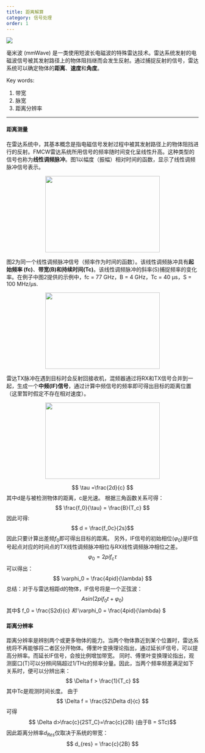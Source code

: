 ```yaml
---
title: 距离解算
category: 信号处理
order: 1
---
```

<img src="{{site.url}}/images/bg1.png"/>

毫米波 (mmWave) 是一类使用短波长电磁波的特殊雷达技术。雷达系统发射的电磁波信号被其发射路径上的物体阻挡继而会发生反射。通过捕捉反射的信号，雷达系统可以确定物体的**距离**、**速度**和**角度**。

Key words:

1. 带宽
2. 脉宽
3. 距离分辨率

- - -
#### 距离测量
在雷达系统中，其基本概念是指电磁信号发射过程中被其发射路径上的物体阻挡进行的反射。FMCW雷达系统所用信号的频率随时间变化呈线性升高。这种类型的信号也称为**线性调频脉冲**。图1以幅度（振幅）相对时间的函数，显示了线性调频脉冲信号表示。
<div align=center>
<img src="{{site.url}}/images/range-01.png" width="300" height="200" div align=center />
</div>

图2为同一个线性调频脉冲信号（频率作为时间的函数）。该线性调频脉冲具有**起始频率 (fc)**、**带宽(B)**和**持续时间(Tc)**。该线性调频脉冲的斜率(S)捕捉频率的变化率。在例子中图2提供的示例中，fc = 77 GHz，B = 4 GHz，Tc = 40 µs，S = 100 MHz/µs.
<div align=center>
<img src="{{site.url}}/images/range-02.png" width="300" height="200" />
</div>

雷达TX脉冲在遇到目标时会反射回接收机，混频器通过将RX和TX信号合并到一起，生成一个**中频(IF)信号**，通过计算中频信号的频率即可得出目标的距离位置（这里暂时假定不存在相对速度）。
<div align=center>
<img src="{{site.url}}/images/range-03.png" width="300" height="200" />
</div>

$$ \tau =\frac{2d}{c} $$
其中d是与被检测物体的距离，c是光速。
根据三角函数关系可得：
$$ \frac{f_0}{\tau} = \frac{B}{T_c} $$
因此可得:
$$ d = \frac{f_0c}{2s}$$
因此只要计算出差频$f_0$即可得出目标的距离。
另外，IF信号的初始相位($\varphi_0$)是IF信号起点对应的时间点的TX线性调频脉冲相位与RX线性调频脉冲相位之差。
$$ \varphi_0 = 2pif_c\tau $$
可以得出：
$$ \varphi_0 = \frac{4pid}{\lambda} $$
总结：对于与雷达相距d的物体，IF信号将是一个正弦波：
$$ Asin(2pif_0t+\varphi_0) $$
其中$ f_0 = \frac{S2d}{c} $和$ \varphi_0 = \frac{4pid}{\lambda} $

#### 距离分辨率
距离分辨率是辨别两个或更多物体的能力。当两个物体靠近到某个位置时，雷达系统将不再能够将二者区分开物体。傅里叶变换理论指出，通过延长IF信号，可以提高分辨率。而延长IF信号，会按比例增加带宽。
同时、傅里叶变换理论指出，观测窗口(T)可以分辨间隔超过1/THz的频率分量。因此，当两个频率频差满足如下关系时，便可以分辨出来：
$$ \Delta f > \frac{1}{T_c} $$
其中Tc是观测时间长度。
由于
$$ \Delta f = \frac{S2\Delta d}{c} $$
可得
$$ \Delta d>\frac{c}{2ST_C}=\frac{c}{2B}  (由于B = STc)$$
因此距离分辨率$d_{Res}$仅取决于系统的带宽：
$$ d_{res} = \frac{c}{2B} $$







